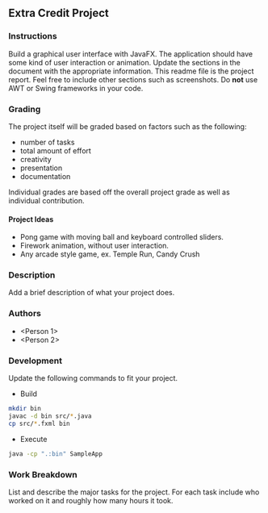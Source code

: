 ## Extra Credit Project

### Instructions
Build a graphical user interface with JavaFX.
The application should have some kind of user interaction or animation.
Update the sections in the document with the appropriate information.
This readme file is the project report.
Feel free to include other sections such as screenshots.
Do **not** use AWT or Swing frameworks in your code.

### Grading
The project itself will be graded based on factors such as the following:
- number of tasks
- total amount of effort
- creativity
- presentation
- documentation

Individual grades are based off the overall project grade as well as individual contribution.

#### Project Ideas
- Pong game with moving ball and keyboard controlled sliders.
- Firework animation, without user interaction.
- Any arcade style game, ex. Temple Run, Candy Crush

### Description
Add a brief description of what your project does.

### Authors
- <Person 1>
- <Person 2>

### Development
Update the following commands to fit your project.
- Build
```sh
mkdir bin
javac -d bin src/*.java
cp src/*.fxml bin
```

- Execute
``` sh
java -cp ".:bin" SampleApp
```

### Work Breakdown
List and describe the major tasks for the project.
For each task include who worked on it and roughly how many hours it took.
